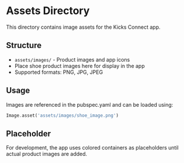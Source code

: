 # Assets Directory

This directory contains image assets for the Kicks Connect app.

## Structure
- `assets/images/` - Product images and app icons
- Place shoe product images here for display in the app
- Supported formats: PNG, JPG, JPEG

## Usage
Images are referenced in the pubspec.yaml and can be loaded using:
```dart
Image.asset('assets/images/shoe_image.png')
```

## Placeholder
For development, the app uses colored containers as placeholders until actual product images are added.